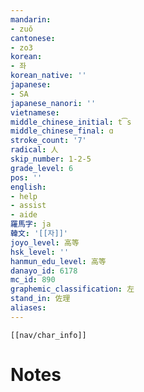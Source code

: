 ```yaml
---
mandarin:
- zuǒ
cantonese:
- zo3
korean:
- 좌
korean_native: ''
japanese:
- SA
japanese_nanori: ''
vietnamese:
middle_chinese_initial: t͡s
middle_chinese_final: ɑ
stroke_count: '7'
radical: 人
skip_number: 1-2-5
grade_level: 6
pos: ''
english:
- help
- assist
- aide
羅馬字: ja
韓文: '[[자]]'
joyo_level: 高等
hsk_level: ''
hanmun_edu_level: 高等
danayo_id: 6178
mc_id: 890
graphemic_classification: 左
stand_in: 佐理
aliases:
---
```

```meta-bind-embed
[[nav/char_info]]
```

# Notes
